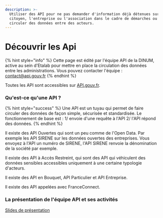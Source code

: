 ```yaml
---
description: >-
  Utiliser des API pour ne pas demander d'information déjà détenues sur le
  citoyen, l'entreprise ou l'association dans le cadre de démarches ou faire
  circuler des données entre des acteurs.
---
```


# Découvrir les Api

{% hint style="info" %}
Cette page est édité par l'équipe API de la DINUM, active au sein d'Etalab pour mettre en place la circulation des données entre les administrations. Vous pouvez contacter l'équipe : [contact@api.gouv.fr](mailto:contact@api.gouv.fr)
{% endhint %}

Toutes les API sont accessibles sur [API.gouv.fr](https://github.com/betagouv/doc.incubateur.net-communaute/blob/master/gerer-sa-startup-detat-ou-de-territoires-au-quotidien/jameliore-le-design-et-lexperience-utilisateur/api.gouv.fr).

### Qu'est-ce qu'une API ?

{% hint style="success" %}
Une API est un tuyau qui permet de faire circuler des données de façon simple, sécurisée et standardisée. Le fonctionnement de base est : 1/ envoie d'une requête à l'API 2/ l'API répond des données.
{% endhint %}

Il existe des API Ouvertes qui sont un peu comme de l'Open Data. Par exemple les API SIRENE sur les données ouvertes des entreprises. Vous envoyez à l'API un numéro de SIRENE, l'API SIRENE renvoie la dénomination de la société par exemple.

Il existe des API à Accès Restreint, qui sont des API qui véhiculent des données sensibles accessibles uniquement à une certaine typologie d'acteurs.

Il existe des API en Bouquet, API Particulier et API Entreprise.

Il existe des API appelées avec FranceConnect.

### La présentation de l'équipe API et ses activités

[Slides de présentation](https://docs.google.com/presentation/d/11OZRKBQLNLIBjH9EDGEuoUdwf9NdCbP43a4Uk2_aiEo/edit?usp=sharing)

